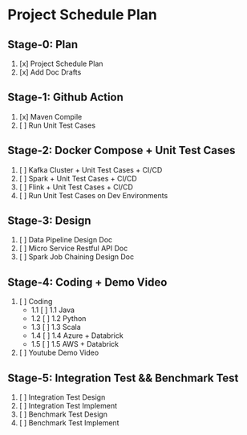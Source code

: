 # Project Schedule Plan
## Stage-0: Plan 
1. [x] Project Schedule Plan 
2. [x] Add Doc Drafts

## Stage-1: Github Action
1. [x] Maven Compile 
2. [ ] Run Unit Test Cases 

## Stage-2: Docker Compose + Unit Test Cases
1. [ ] Kafka Cluster + Unit Test Cases + CI/CD
2. [ ] Spark + Unit Test Cases + CI/CD
3. [ ] Flink + Unit Test Cases + CI/CD
4. [ ] Run Unit Test Cases on Dev Environments 

## Stage-3: Design 
1. [ ] Data Pipeline Design Doc 
2. [ ] Micro Service Restful API Doc
3. [ ] Spark Job Chaining Design Doc 

## Stage-4: Coding + Demo Video 
1. [ ] Coding
   * 1.1 [ ] 1.1 Java
   * 1.2 [ ] 1.2 Python 
   * 1.3 [ ] 1.3 Scala
   * 1.4 [ ] 1.4 Azure + Databrick 
   * 1.5 [ ] 1.5 AWS + Databrick 
2. [ ] Youtube Demo Video 

## Stage-5: Integration Test && Benchmark Test 
1. [ ] Integration Test Design
2. [ ] Integration Test Implement 
3. [ ] Benchmark Test Design 
4. [ ] Benchmark Test Implement 